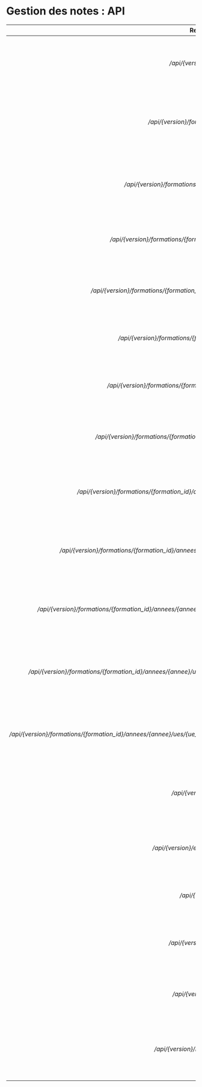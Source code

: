 # Gestion des notes : API

| Ressource | **GET** | **PUT** | **POST** | **DELETE** |
| :-------: | :-----: | :-----: | :------: | :--------: |
| */api/{version}/formations* | Retourne la liste des promotions | Remplace toute la collection de promotions par une autre | Créer une nouvelle promotion | Supprime toutes les promotions |
| */api/{version}/formations/{formation_id}* | Retourne la liste des promotions de cette formation | Remplace les informations de cette formation ou la créer si elle n'existe pas | X | Supprime la formation à cette adresse |
| */api/{version}/formations/{formation_id}/annees/{annee}* | Retourne les informations de la promotion | Remplace les informations de la promotion ou l'ajouter si il n'existe pas | X | Supprime la promotion |
| */api/{version}/formations/{formation_id}/annees/{annee}/etudiants* | Retourne la liste des étudiants de la promotion | Remplace toute la collection d'étudiants par une autre | Ajoute un étudiant à cette promotion | Retire tous les étudiants de cette promotion |
| */api/{version}/formations/{formation_id}/annees/{annee}/etudiants/{etudiant_id}* | Retourne les informations de l'étudiant | Remplace les informations de cet étudiant ou l'ajouter si il n'existe pas | X | Retire l'étudiant à cette adresse de la promotion |
| */api/{version}/formations/{formation_id}/annees/{annee}/ues* | Retourne la liste des UE de la promotion | Remplace toute la collection d'UE par une autre | Ajouter une UE dans la promotion | Retire toutes les UE de la promotion |
| */api/{version}/formations/{formation_id}/annees/{annee}/ues/{ue_id}* | Retourne les informations de l'UE | Remplace les informations de cette UE ou l'ajouter si elle n'existe pas | X | Retire l'UE à cette adresse de la promotion |
| */api/{version}/formations/{formation_id}/annees/{annee}/ues/{ue_id}/matiere* | Retourne la liste des matières de l'UE | Remplace toute la collection des matières par une autre | Ajouter une matière dans l'UE | Retire toutes les matières de l'UE |
| */api/{version}/formations/{formation_id}/annees/{annee}/ues/{ue_id}/matiere/{matiere_id}* | Retourne les informations de la matière | Remplace les informations de cette matière ou l'ajouter si elle n'existe pas | X | Retire la matière à cette adresse de l'UE |
| */api/{version}/formations/{formation_id}/annees/{annee}/ues/{ue_id}/matiere/{matiere_id}/evaluations* | Retourne la liste des évaluations de la matière | Remplace toute la collection des evaluations par une autre | Ajouter une évaluation dans la matière | Retire toutes les évaluation de la matières |
| */api/{version}/formations/{formation_id}/annees/{annee}/ues/{ue_id}/matiere/{matiere_id}/evaluations/{evaluation_id}* | Retourne les informations de l'évaluation | Remplace les informations de cette évaluation ou l'ajouter si elle n'existe pas | X | Retire l'évaluation à cette adresse de la matière |
| */api/{version}/formations/{formation_id}/annees/{annee}/ues/{ue_id}/matiere/{matiere_id}/evaluations/{evaluation_id}/notes* | Retourne la liste des notes de l'évaluation | Remplace toute la collection des notes de l'évaluation par une autre | Ajouter une nouvelle liste de notes | Supprime toutes les notes |
| */api/{version}/formations/{formation_id}/annees/{annee}/ues/{ue_id}/matiere/{matiere_id}/evaluations/{evaluation_id}/notes/{etudiant_id}* | Retourne les informations de la note pour un étudiant | Remplace les informations de cette note ou l'ajoute si elle n'existe pas | X | Supprime la note de l'étudiant à cette adresse pour cette évaluation |
| */api/{version}/etudiants* | Retourne la liste des étudiants | Remplace toute la collection des étudiants par une autre | Créer un nouvel étudiant | Supprime tous les étudiants |
| */api/{version}/etudiants/{etudiant_id}* | Retourne les informations de l'étudiant | Remplace les informations de cet étudiant ou l'ajouter si il n'existe pas | X | Supprime l'étudiant |
| */api/{version}/ues* | Retourne la liste des UEs  | Remplace toute la collection d'UEs par une autre | Créer une nouvelle UE | Supprime toutes les UEs |
| */api/{version}/ues/{ue_id}* | Retourne les informations de l'UE | Remplace les informations de cette UE ou l'ajouter si elle n'existe pas | X | Supprime l'UE |
| */api/{version}/matieres* | Retourne la liste des matières | Remplace toute la collection de matières par une autre | Créer une nouvelle matière | Supprime toutes les matières |
| */api/{version}/matieres/{matiere_id}* | Retourne les informations de la matière | Remplace les informations de cette matière ou l'ajouter si elle n'existe pas | X | Supprime la matière |

